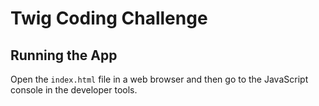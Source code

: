 # Twig Coding Challenge

## Running the App

Open the `index.html` file in a web browser and then go to the JavaScript console in the developer tools.
